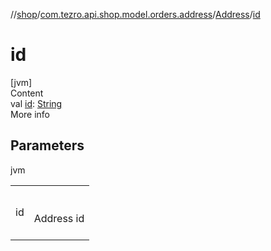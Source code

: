 //[shop](../../../index.md)/[com.tezro.api.shop.model.orders.address](../index.md)/[Address](index.md)/[id](id.md)



# id  
[jvm]  
Content  
val [id](id.md): [String](https://kotlinlang.org/api/latest/jvm/stdlib/kotlin/-string/index.html)  
More info  


## Parameters  
  
jvm  
  
| | |
|---|---|
| <a name="com.tezro.api.shop.model.orders.address/Address/id/#/PointingToDeclaration/"></a>id| <a name="com.tezro.api.shop.model.orders.address/Address/id/#/PointingToDeclaration/"></a><br><br>Address id<br><br>|
  
  



